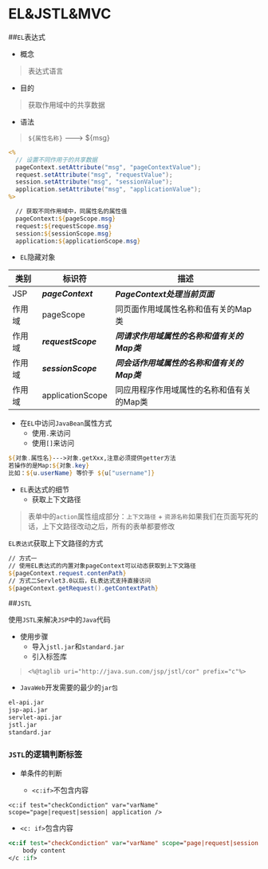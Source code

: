 # EL&JSTL&MVC

##`EL`表达式

* 概念
>表达式语言

* 目的
>获取作用域中的共享数据

* 语法
>`${属性名称}` ---> ${msg}

```jsp
<%
  // 设置不同作用于的共享数据
  pageContext.setAttribute("msg", "pageContextValue");
  request.setAttribute("msg", "requestValue");
  session.setAttribute("msg", "sessionValue");
  application.setAttribute("msg", "applicationValue");
%>

  // 获取不同作用域中，同属性名的属性值
  pageContext:${pageScope.msg}
  request:${requestScope.msg}
  session:${sessionScope.msg}
  application:${applicationScope.msg}
```

* `EL`隐藏对象

类别 | 标识符 | 描述
--| -- | --
JSP | ***pageContext*** | ***PageContext处理当前页面***
作用域 | pageScope | 同页面作用域属性名称和值有关的Map类
作用域 | ***requestScope*** | ***同请求作用域属性的名称和值有关的Map类***
作用域 | ***sessionScope*** | ***同会话作用域属性的名称和值有关的Map类***
作用域 | applicationScope | 同应用程序作用域属性的名称和值有关的Map类

* 在`EL`中访问`JavaBean`属性方式
  * 使用`.`来访问
  * 使用`[]`来访问

```jsp
${对象.属性名}--->对象.getXxx,注意必须提供getter方法
若操作的是Map:${对象.key}
比如：${u.userName} 等价于 ${u["username"]}
```

* `EL`表达式的细节
  * 获取上下文路径

>表单中的`action`属性组成部分：`上下文路径` + `资源名称`如果我们在页面写死的话，上下文路径改动之后，所有的表单都要修改

`EL表达式`获取上下文路径的方式

```jsp
// 方式一
// 使用EL表达式的内置对象pageContext可以动态获取到上下文路径
${pageContext.request.contenPath}
// 方式二Servlet3.0以后，EL表达式支持直接访问
${pageContext.getRequest().getContextPath}
```

##`JSTL`

使用`JSTL`来解决`JSP`中的`Java`代码

* 使用步骤
  * 导入`jstl.jar`和`standard.jar`
  * 引入标签库

>`<%@taglib uri="http://java.sun.com/jsp/jstl/cor" prefix="c"%>`

* `JavaWeb`开发需要的最少的`jar包`

```xml
el-api.jar
jsp-api.jar
servlet-api.jar
jstl.jar
standard.jar
```

### `JSTL`的逻辑判断标签
* 单条件的判断

  * `<c:if>`不包含内容

`<c:if test="checkCondiction" var="varName" scope="page|request|session| application />`
  
   * `<c: if>`包含内容

```jsp
<c:if test="checkCondiction" var="varName" scope="page|request|session|application">
    body content
</c :if>
```





